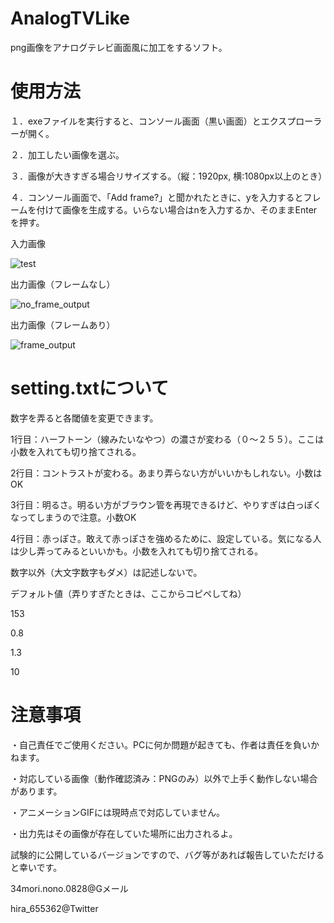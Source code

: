 # AnalogTVLike
png画像をアナログテレビ画面風に加工をするソフト。

# 使用方法
１．exeファイルを実行すると、コンソール画面（黒い画面）とエクスプローラーが開く。

２．加工したい画像を選ぶ。

３．画像が大きすぎる場合リサイズする。（縦：1920px, 横:1080px以上のとき）

４．コンソール画面で、「Add frame?」と聞かれたときに、yを入力するとフレームを付けて画像を生成する。いらない場合はnを入力するか、そのままEnterを押す。

入力画像

![test](https://user-images.githubusercontent.com/56217982/90303722-6025eb00-deeb-11ea-9f9a-800338bba4f2.png)

出力画像（フレームなし）

![no_frame_output](https://user-images.githubusercontent.com/56217982/90303723-61571800-deeb-11ea-9e5c-09e8d66e3876.png)

出力画像（フレームあり）

![frame_output](https://user-images.githubusercontent.com/56217982/90303725-63b97200-deeb-11ea-91ac-67713beb98d6.png)

# setting.txtについて

数字を弄ると各閾値を変更できます。

1行目：ハーフトーン（線みたいなやつ）の濃さが変わる（０～２５５）。ここは小数を入れても切り捨てされる。

2行目：コントラストが変わる。あまり弄らない方がいいかもしれない。小数はOK

3行目：明るさ。明るい方がブラウン管を再現できるけど、やりすぎは白っぽくなってしまうので注意。小数OK

4行目：赤っぽさ。敢えて赤っぽさを強めるために、設定している。気になる人は少し弄ってみるといいかも。小数を入れても切り捨てされる。


数字以外（大文字数字もダメ）は記述しないで。

デフォルト値（弄りすぎたときは、ここからコピペしてね）

153

0.8

1.3

10

# 注意事項

・自己責任でご使用ください。PCに何か問題が起きても、作者は責任を負いかねます。

・対応している画像（動作確認済み：PNGのみ）以外で上手く動作しない場合があります。

・アニメーションGIFには現時点で対応していません。

・出力先はその画像が存在していた場所に出力されるよ。


試験的に公開しているバージョンですので、バグ等があれば報告していただけると幸いです。

34mori.nono.0828@Gメール

hira_655362@Twitter

